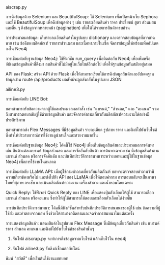 aiscrap.py 


การดึงข้อมูลด้วย Selenium และ BeautifulSoup: ใช้ Selenium เพื่อเปิดหน้าเว็บ Sephora และใช้ BeautifulSoup เพื่อดึงข้อมูลต่าง ๆ เช่น รายละเอียดสินค้า ราคา ประโยชน์ สูตร ส่วนผสม และอื่น ๆ ดึงข้อมูลจากหลายหน้า (pagination) เพื่อให้ได้รายการสินค้าครบถ้วน


การประมวลผลข้อมูล: เก็บรายละเอียดสินค้าในรูปแบบ dictionary และตรวจสอบข้อมูลที่อาจขาดหาย เช่น ข้อดีของผลิตภัณฑ์ รายการส่วนผสม และเนื้อหาภายในเซ็ต จัดการข้อมูลให้พร้อมเพื่ออัปเดตลงใน Neo4j


การเชื่อมต่อกับฐานข้อมูล Neo4j: ใช้ฟังก์ชัน run_query เพื่อติดต่อกับ Neo4j เพื่อเพิ่มหรืออัปเดตข้อมูลสินค้าที่ดึงมา ลบสินค้าที่ไม่มีอยู่ในเว็บไซต์อีกต่อไป เพื่อให้ฐานข้อมูลทันสมัยอยู่เสมอ


API ของ Flask: สร้าง API ด้วย Flask เพื่อให้สามารถเรียกใช้การดึงข้อมูลสินค้าและอัปเดตฐานข้อมูลผ่าน route /api/products ผลลัพธ์จะถูกส่งกลับในรูปแบบ JSON


ailine3.py


การเชื่อมต่อกับ LINE Bot: 

บอทสามารถรับข้อความจากผู้ใช้และประมวลผลคำสั่ง เช่น "แบรนด์," "ส่วนลด," และ "คะแนน" รวมถึงสามารถตอบกลับผู้ใช้ด้วยข้อมูลสินค้า และจัดการคำถามเกี่ยวกับผลิตภัณฑ์ความงามได้อย่างมีประสิทธิภาพ 

บอทสามารถส่ง Flex Messages ที่มีข้อมูลสินค้า รายละเอียด รูปภาพ ราคา และลิงก์ไปยังเว็บไซต์ ซึ่งทำให้ประสบการณ์การใช้งานดูน่าสนใจและสวยงามมากขึ้น


การเชื่อมต่อกับฐานข้อมูล Neo4j: โค้ดนี้ใช้ Neo4j เพื่อเก็บข้อมูลสินค้าและประมวลผลการค้นหา เช่น สินค้าแต่ละแบรนด์ ข้อมูลส่วนลด และการจัดอันดับสินค้า การค้นหาเฉพาะเช่น ดึงข้อมูลสินค้าตามแบรนด์ ส่วนลด หรือการจัดอันดับ และบันทึกประวัติการสนทนาระหว่างบอทและผู้ใช้ในฐานข้อมูล Neo4j เพื่อการใช้งานในอนาคต


การเชื่อมต่อกับ LLaMA API: เมื่อผู้ใช้ถามคำถามเกี่ยวกับผลิตภัณฑ์ บอทจะตรวจสอบคำถามว่ามีความเกี่ยวข้องหรือไม่ และส่งไปยัง API ของ LLaMA เพื่อให้ตอบคำถาม การตอบกลับจะเป็นภาษาไทยที่สุภาพ กระชับ และเน้นผลิตภัณฑ์ความงาม เครื่องสำอาง และน้ำหอมโดยเฉพาะ


Quick Reply: ใช้ฟีเจอร์ Quick Reply ของ LINE เพื่อแสดงปุ่มตัวเลือกให้ผู้ใช้ สามารถเลือกแบรนด์ ส่วนลด หรือคะแนน ซึ่งทำให้ผู้ใช้สามารถโต้ตอบและเลือกตัวเลือกได้ง่ายขึ้น


การบันทึกประวัติการสนทนา: โค้ดนี้มีฟังก์ชันสำหรับบันทึกประวัติการสนทนาของผู้ใช้ เช่น ข้อความที่ผู้ใช้ส่ง และคำตอบจากบอท ซึ่งช่วยให้สามารถติดตามและจดจำการสนทนาในแต่ละครั้ง


การแสดงข้อมูลสินค้า: แสดงสินค้าในรูปแบบ Flex Message ซึ่งมีข้อมูลเกี่ยวกับสินค้า เช่น แบรนด์ ราคา ส่วนลด คะแนน และลิงก์ไปยังเว็บไซต์ของสินค้านั้นๆ



1. รันไฟล์ aiscrap.py จะทำการดึงข้อมูลจากเว็บไซต์ แล้วเก็บไว้ใน neo4j

2. รันไฟล์ ailine3.py รับลิงก์เชื่อมต่อกับไลน์

พิมพ์ "สวัสดี" เพื่อเริ่มต้นใช้งานแชทบอท
